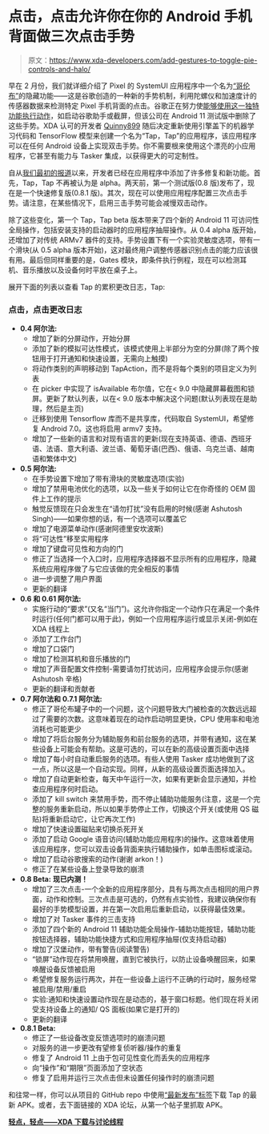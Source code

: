# 点击，点击允许你在你的 Android 手机背面做三次点击手势

> 原文：<https://www.xda-developers.com/add-gestures-to-toggle-pie-controls-and-halo/>

早在 2 月份，我们就详细介绍了 Pixel 的 SystemUI 应用程序中一个名为[“哥伦布”](https://www.xda-developers.com/google-pixel-android-11-double-tap-rear-gestures/)的隐藏功能——这是谷歌创造的一种新的手势机制，利用陀螺仪和加速度计的传感器数据来检测特定 Pixel 手机背面的点击。谷歌正在努力使[能够使用这一独特功能执行动作](https://www.xda-developers.com/google-pixel-3-pixel-4-double-tap-gestures-android-11-screenshots-recents/)，如启动谷歌助手或截屏，但该公司在 Android 11 测试版中删除了这些手势。XDA 认可的开发者 [Quinny899](https://forum.xda-developers.com/member.php?u=3563640) 随后决定重新使用引擎盖下的机器学习代码和 TensorFlow 模型来创建一个名为“Tap，Tap”的应用程序，该应用程序可以在任何 Android 设备上实现双击手势。你不需要根来使用这个漂亮的小应用程序，它甚至有能力与 Tasker 集成，以获得更大的可定制性。

自从[我们最初的报道](https://www.xda-developers.com/tap-tap-brings-ios-14-android-11-back-tap-gesture-any-android-device/)以来，开发者已经在应用程序中添加了许多修复和新功能。首先，Tap，Tap 不再被认为是 alpha。两天前，第一个测试版(0.8 版)发布了，现在是一个快速修复版(0.8.1 版)。其次，现在可以使用应用程序配置三次点击手势。请注意，在某些情况下，启用三击手势可能会减慢双击动作。

除了这些变化，第一个 Tap，Tap beta 版本带来了四个新的 Android 11 可访问性全局操作，包括安装支持的启动器时的应用程序抽屉操作。从 0.4 alpha 版开始，还增加了对传统 ARMv7 器件的支持。手势设置下有一个实验灵敏度选项，带有一个滑块(从 0.5 alpha 版本开始)，这对最终用户调整传感器识别点击的能力应该很有用。最后但同样重要的是，Gates 模块，即条件执行例程，现在可以检测耳机、音乐播放以及设备何时平放在桌子上。

展开下面的列表以查看 Tap 的累积更改日志，Tap:

### 点击，点击更改日志

*   **0.4 阿尔法:**
    *   增加了新的分屏动作，开始分屏
    *   添加了新的模拟可达性模式，该模式使用上半部分为空的分屏(除了两个按钮用于打开通知和快速设置，无需向上触摸)
    *   将动作类别的声明移动到 TapAction，而不是将每个类别的项目定义为列表
    *   在 picker 中实现了 isAvailable 布尔值，它在< 9.0 中隐藏屏幕截图和锁屏。更新了默认列表，以在< 9.0 版本中解决这个问题(默认列表现在是助理，然后是主页)
    *   迁移到使用 Tensorflow 库而不是共享库，代码取自 SystemUI，希望修复 Android 7.0。这也将启用 armv7 支持。
    *   增加了一些新的语言和对现有语言的更新(现在支持英语、德语、西班牙语、法语、意大利语、波兰语、葡萄牙语(巴西)、俄语、乌克兰语、越南语和繁体中文)
*   **0.5 阿尔法:**
    *   在手势设置下增加了带有滑块的灵敏度选项(实验)
    *   增加了禁用电池优化的选项，以及一些关于如何让它在你奇怪的 OEM 固件上工作的提示
    *   触觉反馈现在只会发生在“请勿打扰”没有启用的时候(感谢 Ashutosh Singh)——如果你想的话，有一个选项可以覆盖它
    *   增加了电源菜单动作(感谢阿德里安坎波斯)
    *   将“可达性”移至实用程序
    *   增加了键盘可见性和方向的门
    *   修正了当选择一个入口时，应用程序选择器不显示所有的应用程序，隐藏系统应用程序做了与它应该做的完全相反的事情
    *   进一步调整了用户界面
    *   更新的翻译
*   **0.6 和 0.61 阿尔法:**
    *   实施行动的“要求”(又名“当门”)。这允许你指定一个动作只在满足一个条件时运行(任何门都可以用于此)，例如一个应用程序运行或显示关闭-例如在 XDA 线程上
    *   添加了工作台门
    *   增加了口袋门
    *   增加了检测耳机和音乐播放的门
    *   增加了声音配置文件控制-需要请勿打扰访问，应用程序会提示你(感谢 Ashutosh 辛格)
    *   更新的翻译和贡献者
*   **0.7 阿尔法和 0.7.1 阿尔法:**
    *   修正了哥伦布罐子中的一个问题，这个问题导致大门被检查的次数远远超过了需要的次数。这意味着现在的动作启动明显更快，CPU 使用率和电池消耗也可能更少
    *   增加了将后台服务分为辅助服务和前台服务的选项，并带有通知，这在某些设备上可能会有帮助。这是可选的，可以在新的高级设置页面中选择
    *   增加了每小时自动重启服务的选项。有些人使用 Tasker 成功地做到了这一点，所以这是一个自动实现。同样，从新的高级设置页面选择加入。
    *   增加了自动更新检查，每天中午运行一次，如果有更新会显示通知，并检查应用程序何时启动。
    *   添加了 kill switch 来禁用手势，而不停止辅助功能服务(注意，这是一个完整的服务重新启动，所以如果手势停止工作，切换这个开关(或使用 QS 磁贴)将重新启动它，让它再次工作)
    *   增加了快速设置磁贴来切换杀死开关
    *   添加了启动 Google 语音访问(辅助功能应用程序)的操作。这意味着使用该应用程序，您可以双击设备背面来执行辅助操作，如单击图标或滚动。
    *   增加了启动谷歌搜索的动作(谢谢 arkon！)
    *   修正了在某些设备上登录导致的崩溃
*   **0.8 Beta:** **现已内测！**
    *   增加了三次点击-一个全新的应用程序部分，具有与两次点击相同的用户界面，动作和控制。三次点击是可选的，仍然有点实验性，我建议确保你有最好的手势模型设置，并在第一次启用后重新启动，以获得最佳效果。
    *   增加了对 Tasker 事件的三击支持
    *   添加了四个新的 Android 11 辅助功能全局操作-辅助功能按钮，辅助功能按钮选择器，辅助功能快捷方式和应用程序抽屉(仅支持启动器)
    *   增加了汉堡动作，带有警告(阅读警告)
    *   “锁屏”动作现在将禁用唤醒，直到它被执行，以防止设备唤醒回来，如果唤醒设备反馈被启用
    *   希望修复服务运行两次，并在一些设备上运行不正确的行动时，服务经常被启用/禁用/重启
    *   实验:通知和快速设置动作现在是动态的，基于窗口标题。他们现在将关闭受支持设备上的通知/ QS 面板(如果它是打开的)
    *   更新的翻译
*   **0.8.1 Beta:**
    *   修正了一些设备改变反馈选项时的崩溃问题
    *   对服务的进一步更改有望修复侦听器/操作的重复
    *   修复了 Android 11 上由于包可见性变化而丢失的应用程序
    *   向“操作”和“期限”页面添加了空状态
    *   修复了启用并运行三次点击但未设置任何操作时的崩溃问题

和往常一样，你可以从项目的 GitHub repo 中使用[“最新发布”标签](https://github.com/KieronQuinn/TapTap/releases/latest)下载 Tap 的最新 APK。或者，去下面链接的 XDA 论坛，从第一个帖子里抓取 APK。

**[轻点，轻点——XDA 下载与讨论线程](https://forum.xda-developers.com/android/apps-games/app-tap-tap-double-tap-device-gesture-t4140573)**